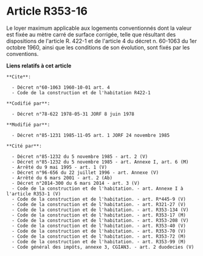 # Article R353-16

Le loyer maximum applicable aux logements conventionnés dont la valeur est fixée au mètre carré de surface corrigée, telle
que résultant des dispositions de l'article R. 422-1 et de l'article 4 du décret n. 60-1063 du 1er octobre 1960, ainsi que
les conditions de son évolution, sont fixés par les conventions.

**Liens relatifs à cet article**

	**Cite**:

	  - Décret n°60-1063 1960-10-01 art. 4
	  - Code de la construction et de l'habitation R422-1

	**Codifié par**:

	  - Décret n°78-622 1978-05-31 JORF 8 juin 1978

	**Modifié par**:

	  - Décret n°85-1231 1985-11-05 art. 1 JORF 24 novembre 1985

	**Cité par**:

	  - Décret n°85-1232 du 5 novembre 1985 - art. 2 (V)
	  - Décret n°85-1232 du 5 novembre 1985 - art. Annexe I, art. 6 (M)
	  - Arrêté du 9 mai 1995 - art. 1 (V)
	  - Décret n°96-656 du 22 juillet 1996 - art. Annexe (V)
	  - Arrêté du 6 mars 2001 - art. 2 (Ab)
	  - Décret n°2014-300 du 6 mars 2014 - art. 3 (V)
	  - Code de la construction et de l'habitation. - art. Annexe I à l'article R353-1 (V)
	  - Code de la construction et de l'habitation. - art. R*445-9 (V)
	  - Code de la construction et de l'habitation. - art. R321-27 (V)
	  - Code de la construction et de l'habitation. - art. R353-134 (V)
	  - Code de la construction et de l'habitation. - art. R353-17 (M)
	  - Code de la construction et de l'habitation. - art. R353-208 (V)
	  - Code de la construction et de l'habitation. - art. R353-40 (V)
	  - Code de la construction et de l'habitation. - art. R353-70 (V)
	  - Code de la construction et de l'habitation. - art. R353-72 (M)
	  - Code de la construction et de l'habitation. - art. R353-99 (M)
	  - Code général des impôts, annexe 3, CGIAN3. - art. 2 duodecies (V)
